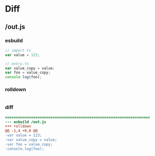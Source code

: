 # Diff
## /out.js
### esbuild
```js
// import.ts
var value = 123;

// entry.ts
var value_copy = value;
var foo = value_copy;
console.log(foo);
```
### rolldown
```js

```
### diff
```diff
===================================================================
--- esbuild	/out.js
+++ rolldown	
@@ -1,4 +0,0 @@
-var value = 123;
-var value_copy = value;
-var foo = value_copy;
-console.log(foo);

```